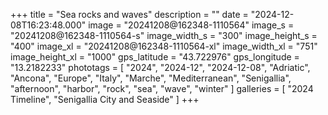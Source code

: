 +++
title = "Sea rocks and waves"
description = ""
date = "2024-12-08T16:23:48.000"
image = "20241208@162348-1110564"
image_s = "20241208@162348-1110564-s"
image_width_s = "300"
image_height_s = "400"
image_xl = "20241208@162348-1110564-xl"
image_width_xl = "751"
image_height_xl = "1000"
gps_latitude = "43.722976"
gps_longitude = "13.2182233"
phototags = [ "2024", "2024-12", "2024-12-08", "Adriatic", "Ancona", "Europe", "Italy", "Marche", "Mediterranean", "Senigallia", "afternoon", "harbor", "rock", "sea", "wave", "winter" ]
galleries = [ "2024 Timeline", "Senigallia City and Seaside" ]
+++
